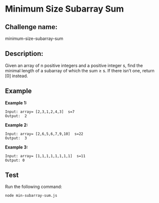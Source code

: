 # Minimum Size Subarray Sum

## Challenge name: 

minimum-size-subarray-sum

## Description: 

Given an array of n positive integers and a positive integer s, find the minimal length of a subarray of which the sum ≥ s. If there isn’t one, return [0] instead.

## Example

**Example 1:**
```
Input: array= [2,3,1,2,4,3]  s=7
Output:  2
```

**Example 2:**
```
Input: array= [2,6,5,6,7,9,10]  s=22
Output:  3
```


**Example 3:**
```
Input: array= [1,1,1,1,1,1,1,1]  s=11
Output: 0
```

## Test

Run the following command:
```
node min-subarray-sum.js
```
